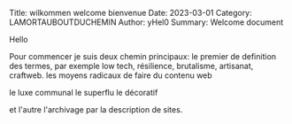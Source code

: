 Title: wilkommen welcome bienvenue
Date: 2023-03-01 
Category: LAMORTAUBOUTDUCHEMIN
Author: yHel0
Summary: Welcome document

Hello


Pour commencer je suis deux chemin principaux: le premier de definition des termes, 
par exemple low tech, résilience, brutalisme, artisanat, craftweb.
les moyens radicaux de faire du contenu web

le luxe communal
le superflu
le décoratif

et l'autre l'archivage par la description de sites.


